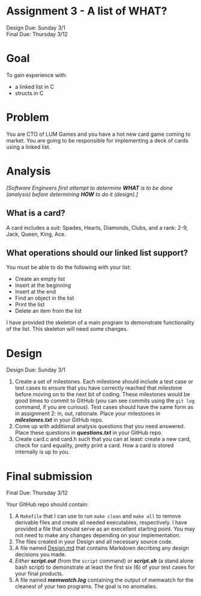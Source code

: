 # Assignment 3 - A list of WHAT?
Design Due: Sunday 3/1    
Final Due: Thursday 3/12

# Goal
To gain experience with:
* a linked list in C
* structs in C

# Problem
You are CTO of LUM Games and you have a hot new card game coming to market. You are going to be responsible for implementing a deck of cards using a linked list.

# Analysis
*\[Software Engineers first attempt to determine **WHAT** is to be done (analysis) before determining **HOW** to do it (design).\]*

## What is a card?
A card includes a suit: Spades, Hearts, Diamonds, Clubs, and a rank: 2-9, Jack, Queen, King, Ace.

## What operations should our linked list support?
You must be able to do the following with your list:
* Create an empty list
* Insert at the beginning
* Insert at the end
* Find an object in the list
* Print the list
* Delete an item from the list

I have provided the skeleton of a main program to demonstrate functionality of the list. This skeleton will need some changes.

# Design
Design Due: Sunday 3/1

1. Create a set of milestones. Each milestone should include a test case or test cases to ensure that you have correctly reached that milestone before moving on to the next bit of coding. These milestones would be good times to commit to GitHub (you can see commits using the ```git log``` command, if you are curious).  Test cases should have the same form as in assignment 2: in, out, rationale. Place your milestones in ***milestones.txt*** in your GitHub repo. 
2. Come up with additional analysis questions that you need answered. Place these questions in ***questions.txt*** in your GitHub repo.
3. Create card.c and card.h such that you can at least: create a new card, check for card equality, pretty print a card. How a card is stored internally is up to you.

# Final submission
Final Due: Thursday 3/12

Your GitHub repo should contain:
1. A ```Makefile``` that I can use to run ```make clean``` and ```make all``` to remove derivable files and create all needed executables, respectively. I have provided a file that should serve as an execellent starting point. You may not need to make any changes depending on your implementation.
2. The files created in your Design and all necessary source code. 
3. A file named [Design.md](Design.md "Design of the list") that contains Markdown decribing any design decisions you made.
4. *Either* ***script.out*** (from the ```script``` command) or ***script.sh*** (a stand alone bash script) to demonstrate at least the first six (6) of your test cases for your final products.
5. A file named ***memwatch.log*** containing the output of memwatch for the cleanest of your two programs. The goal is no anomalies.
